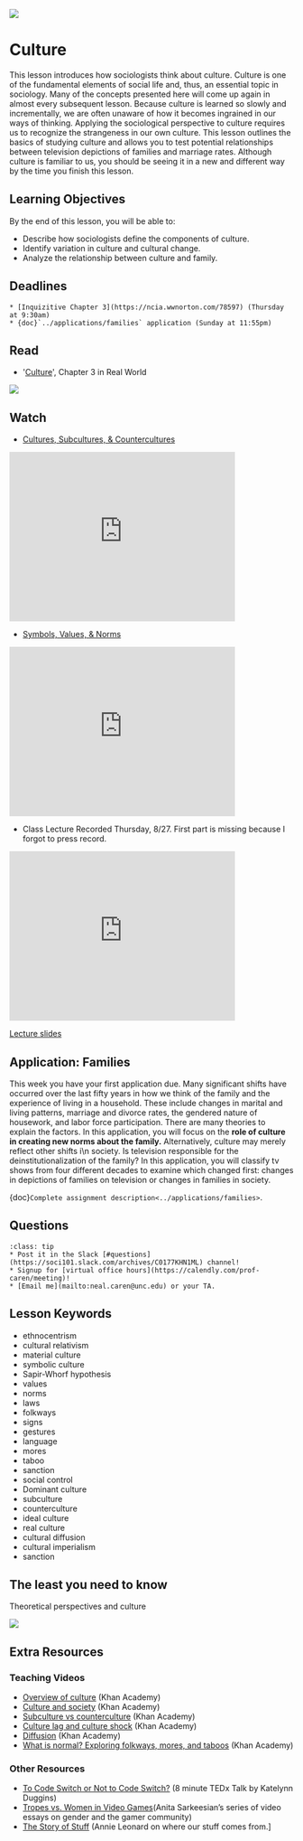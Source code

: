 ![](../images/REALWORLD7_FIG03_CO.jpg)

# Culture

This lesson introduces how sociologists think about culture. Culture is one of the fundamental elements of social life and, thus, an essential topic in sociology. Many of the concepts presented here will come up again in almost every subsequent lesson. Because culture is learned so slowly and incrementally, we are often unaware of how it becomes ingrained in our ways of thinking. Applying the sociological perspective to culture requires us to recognize the strangeness in our own culture. This lesson outlines the basics of studying culture and allows you to test potential relationships between television depictions of families and marriage rates. Although culture is familiar to us, you should be seeing it in a new and different way by the time you finish this lesson.


## Learning Objectives

By the end of this lesson, you will be able to:
* Describe how sociologists define the components of culture.
* Identify variation in culture and cultural change.  
* Analyze the relationship between culture and family.


## Deadlines

```{admonition} Be sure to hand these in before the deadline   
* [Inquizitive Chapter 3](https://ncia.wwnorton.com/78597) (Thursday at 9:30am)
* {doc}`../applications/families` application (Sunday at 11:55pm)

```

## Read
* '[Culture](https://digital.wwnorton.com/87056)', Chapter 3 in Real World    

![](https://cdn.wwnorton.com/dam_booktitles/733/img/cover/9780393419337_300.jpeg)


## Watch
* [Cultures, Subcultures, & Countercultures](https://www.youtube.com/watch?v=RV50AV7-Iwc)








<iframe
    width="400"
    height="300"
    src="https://www.youtube.com/embed/RV50AV7-Iwc"
    frameborder="0"
    allowfullscreen
></iframe>




* [Symbols, Values, & Norms](https://www.youtube.com/watch?v=kGrVhM_Gi8k)





<iframe
    width="400"
    height="300"
    src="https://www.youtube.com/embed/kGrVhM_Gi8k"
    frameborder="0"
    allowfullscreen
></iframe>



* Class Lecture
Recorded Thursday, 8/27. First part is missing because I forgot to press record.
<iframe
    width="400"
    height="300"
    src="https://media.unc.edu/w/CxMCAA/"
    frameborder="0"
    allowfullscreen></iframe>

[Lecture slides](https://www.dropbox.com/s/ikq00ymaa8gujni/SOCI%20101%20Culture.pptx?dl=1)



## Application: Families

This week you have your first application due. Many significant shifts have occurred over the last fifty years in how we think of the family and the experience of living in a household. These include changes in marital and living patterns, marriage and divorce rates, the gendered nature of housework, and labor force participation. There are many theories to explain the factors. In this application, you will focus on the **role of culture in creating new norms about the family.** Alternatively, culture may merely reflect other shifts i\n society. Is television responsible for the deinstitutionalization of the family? In this application, you will classify tv shows from four different decades to examine which changed first: changes in depictions of families on television or changes in families in society.

{doc}`Complete assignment description<../applications/families>`.

## Questions

```{admonition} If you have any questions at all about what you are supposed to do on this assignment, please remember I am here to help. Reach out any time so I can support your success.
:class: tip
* Post it in the Slack [#questions](https://soci101.slack.com/archives/C0177KHN1ML) channel!
* Signup for [virtual office hours](https://calendly.com/prof-caren/meeting)!
* [Email me](mailto:neal.caren@unc.edu) or your TA.
```


## Lesson Keywords

- ethnocentrism        
- cultural relativism   
- material culture     
- symbolic culture       
- Sapir-Whorf hypothesis
- values                 
- norms                
- laws                  
- folkways
- signs
- gestures
- language
- mores
- taboo
- sanction
- social control
- Dominant culture
- subculture
- counterculture
- ideal culture
- real culture
- cultural diffusion
- cultural imperialism
- sanction

## The least you need to know
Theoretical perspectives and culture

![](../images/REALWORLD7_TABLE03.01.jpg)

## Extra Resources
### Teaching Videos
* [Overview of culture](https://youtu.be/Vo6W4kDv0cA) (Khan Academy)
* [Culture and society](https://youtu.be/QQsBM1dZLO4) (Khan Academy)
* [Subculture vs counterculture](https://youtu.be/4qoE3OVy4Vo) (Khan Academy)
* [Culture lag and culture shock](https://youtu.be/rm4pzNYDHAI) (Khan Academy)
* [Diffusion](https://youtu.be/W3_A_A0XBiY) (Khan Academy)
* [What is normal? Exploring folkways, mores, and taboos](https://youtu.be/tOEz6RC0aVo) (Khan Academy)
### Other Resources
* [To Code Switch or Not to Code Switch?](https://www.youtube.com/watch?v=sncGGjaYJ5I) (8 minute TEDx Talk by Katelynn Duggins)
* [Tropes vs. Women in Video Games](https://feministfrequency.com/tag/tropes-vs-women-in-video-games/)(Anita Sarkeesian’s series of video essays on gender and the gamer community)
* [The Story of Stuff](http://storyofstuff.org/movies/story-of-stuff/) (Annie Leonard on where our stuff comes from.]
